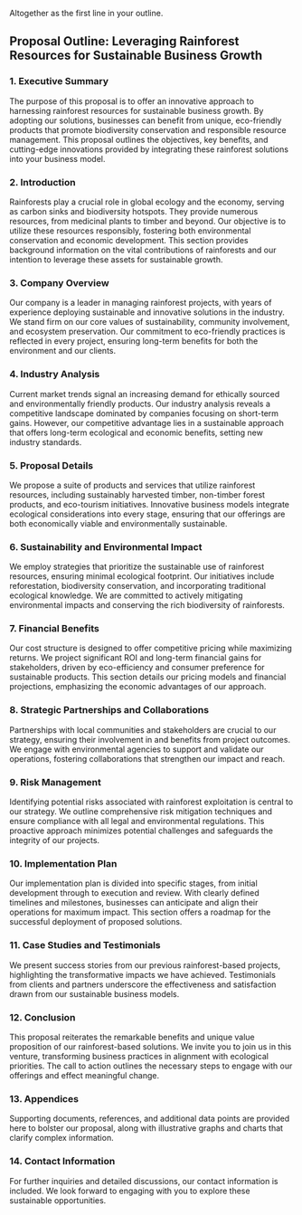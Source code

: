 Altogether as the first line in your outline.

## Proposal Outline: Leveraging Rainforest Resources for Sustainable Business Growth

### 1. Executive Summary  
The purpose of this proposal is to offer an innovative approach to harnessing rainforest resources for sustainable business growth. By adopting our solutions, businesses can benefit from unique, eco-friendly products that promote biodiversity conservation and responsible resource management. This proposal outlines the objectives, key benefits, and cutting-edge innovations provided by integrating these rainforest solutions into your business model.  

### 2. Introduction  
Rainforests play a crucial role in global ecology and the economy, serving as carbon sinks and biodiversity hotspots. They provide numerous resources, from medicinal plants to timber and beyond. Our objective is to utilize these resources responsibly, fostering both environmental conservation and economic development. This section provides background information on the vital contributions of rainforests and our intention to leverage these assets for sustainable growth.  

### 3. Company Overview  
Our company is a leader in managing rainforest projects, with years of experience deploying sustainable and innovative solutions in the industry. We stand firm on our core values of sustainability, community involvement, and ecosystem preservation. Our commitment to eco-friendly practices is reflected in every project, ensuring long-term benefits for both the environment and our clients.  

### 4. Industry Analysis  
Current market trends signal an increasing demand for ethically sourced and environmentally friendly products. Our industry analysis reveals a competitive landscape dominated by companies focusing on short-term gains. However, our competitive advantage lies in a sustainable approach that offers long-term ecological and economic benefits, setting new industry standards.  

### 5. Proposal Details  
We propose a suite of products and services that utilize rainforest resources, including sustainably harvested timber, non-timber forest products, and eco-tourism initiatives. Innovative business models integrate ecological considerations into every stage, ensuring that our offerings are both economically viable and environmentally sustainable.  

### 6. Sustainability and Environmental Impact  
We employ strategies that prioritize the sustainable use of rainforest resources, ensuring minimal ecological footprint. Our initiatives include reforestation, biodiversity conservation, and incorporating traditional ecological knowledge. We are committed to actively mitigating environmental impacts and conserving the rich biodiversity of rainforests.  

### 7. Financial Benefits  
Our cost structure is designed to offer competitive pricing while maximizing returns. We project significant ROI and long-term financial gains for stakeholders, driven by eco-efficiency and consumer preference for sustainable products. This section details our pricing models and financial projections, emphasizing the economic advantages of our approach.  

### 8. Strategic Partnerships and Collaborations  
Partnerships with local communities and stakeholders are crucial to our strategy, ensuring their involvement in and benefits from project outcomes. We engage with environmental agencies to support and validate our operations, fostering collaborations that strengthen our impact and reach.  

### 9. Risk Management  
Identifying potential risks associated with rainforest exploitation is central to our strategy. We outline comprehensive risk mitigation techniques and ensure compliance with all legal and environmental regulations. This proactive approach minimizes potential challenges and safeguards the integrity of our projects.  

### 10. Implementation Plan  
Our implementation plan is divided into specific stages, from initial development through to execution and review. With clearly defined timelines and milestones, businesses can anticipate and align their operations for maximum impact. This section offers a roadmap for the successful deployment of proposed solutions.  

### 11. Case Studies and Testimonials  
We present success stories from our previous rainforest-based projects, highlighting the transformative impacts we have achieved. Testimonials from clients and partners underscore the effectiveness and satisfaction drawn from our sustainable business models.  

### 12. Conclusion  
This proposal reiterates the remarkable benefits and unique value proposition of our rainforest-based solutions. We invite you to join us in this venture, transforming business practices in alignment with ecological priorities. The call to action outlines the necessary steps to engage with our offerings and effect meaningful change.  

### 13. Appendices  
Supporting documents, references, and additional data points are provided here to bolster our proposal, along with illustrative graphs and charts that clarify complex information.  

### 14. Contact Information  
For further inquiries and detailed discussions, our contact information is included. We look forward to engaging with you to explore these sustainable opportunities.